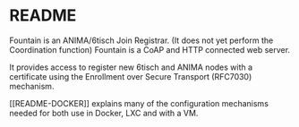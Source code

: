 # README

Fountain is an ANIMA/6tisch Join Registrar. (It does not yet perform the Coordination function)
Fountain is a CoAP and HTTP connected web server.

It provides access to register new 6tisch and ANIMA nodes with a certificate
using the Enrollment over Secure Transport (RFC7030) mechanism.

[[README-DOCKER]] explains many of the configuration mechanisms needed for
both use in Docker, LXC and with a VM.


